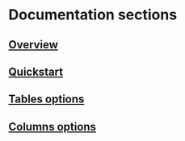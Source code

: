 # Documentation sections

## [Overview](overview.md)

## [Quickstart](quickstart.md)

## [Tables options](tables.md)

## [Columns options](columns.md)
